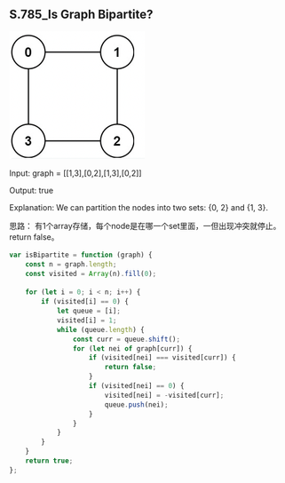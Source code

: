 ## S.785_Is Graph Bipartite?

![Screenshot](./images/bfs-0.png)

Input: graph = [[1,3],[0,2],[1,3],[0,2]]

Output: true

Explanation: We can partition the nodes into two sets: {0, 2} and {1, 3}.

思路： 有1个array存储，每个node是在哪一个set里面，一但出现冲突就停止。return false。

```javascript
var isBipartite = function (graph) {
    const n = graph.length;
    const visited = Array(n).fill(0);

    for (let i = 0; i < n; i++) {
        if (visited[i] == 0) {
            let queue = [i];
            visited[i] = 1;
            while (queue.length) {
                const curr = queue.shift();
                for (let nei of graph[curr]) {
                    if (visited[nei] === visited[curr]) {
                        return false;
                    }
                    if (visited[nei] == 0) {
                        visited[nei] = -visited[curr];
                        queue.push(nei);
                    }
                }
            }
        }
    }
    return true;
};
```